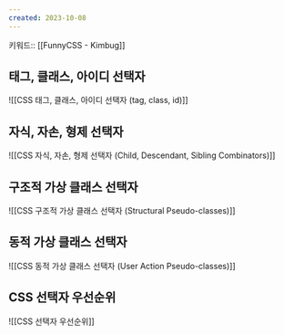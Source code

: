 ```yaml
---
created: 2023-10-08
---
```

키워드:: [[FunnyCSS - Kimbug]]

## 태그, 클래스, 아이디 선택자

![[CSS 태그, 클래스, 아이디 선택자 (tag, class, id)]]

## 자식, 자손, 형제 선택자

![[CSS 자식, 자손, 형제 선택자 (Child, Descendant, Sibling Combinators)]]

## 구조적 가상 클래스 선택자

![[CSS 구조적 가상 클래스 선택자 (Structural Pseudo-classes)]]

## 동적 가상 클래스 선택자

![[CSS 동적 가상 클래스 선택자 (User Action Pseudo-classes)]]

## CSS 선택자 우선순위

![[CSS 선택자 우선순위]]